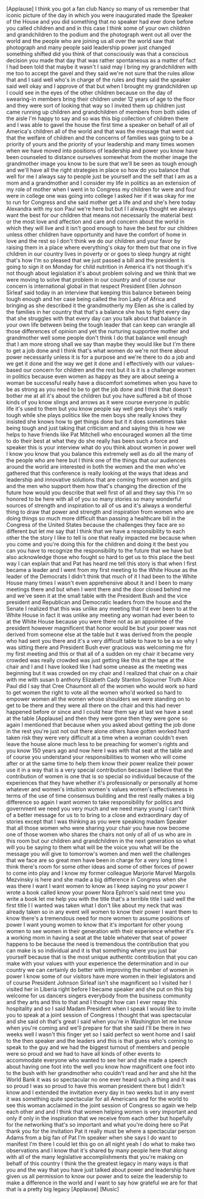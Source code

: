 
[Applause]
I think you got a fan club Nancy so many
of us remember that iconic picture of
the day in which you were inaugurated
made the Speaker of the House and you
did something that no speaker had ever
done before you called children and and
in this case I think some of your own
children and grandchildren to the podium
and the photograph went out all over the
world and the people who are joining us
all over the world saw that photograph
and many people said leadership power
just changed something shifted did you
think of that consciously was that a
conscious decision you made that day
that was rather spontaneous as a matter
of fact I had been told that maybe it
wasn&#39;t I said may I bring my
grandchildren with me too
to accept the gavel and they said we&#39;re
not sure that the rules allow that and I
said well who&#39;s in charge of the rules
and they said the speaker said well okay
and I approve of that
but when I brought my grandchildren up I
could see in the eyes of the other
children because on the day of
swearing-in members bring their children
under 12 years of age to the floor and
they were sort of looking that way so I
invited them up children just came
running up children and grandchildren of
members from both sides of the aisle I&#39;m
happy to say and so was this big
collection of children there and I was
able to gavel the house the first time a
speaker on behalf of all of America&#39;s
children all of the world and that was
the message that went out that the
welfare of children and the concerns of
families was going to be a priority of
yours and the priority of your
leadership and many times women when we
have moved into positions of leadership
and power you know have been counseled
to distance ourselves somewhat from the
mother image the grandmother image you
know to be sure that we&#39;ll be seen as
tough enough and we&#39;ll have all the
right strategies in place so how do you
balance that well for me I always say to
people just be yourself and the self
that I am as a mom and a grandmother and
I consider my life in politics as an
extension of my role of mother when I
went in to Congress my children for were
and four were in college one was going
into college I asked her if it was okay
for me to run for Congress and she said
mother get a life and and she&#39;s here
today Alexandra with my son Paul we&#39;re
here but but I I always thought we
always want the best for our children
that means not necessarily the material
best or the most love and affection and
care and concern about the world in
which they will live and it isn&#39;t good
enough to have the best for our children
unless other children
have opportunity and have the comfort of
home in love and the rest so I don&#39;t
think we do our children and your favor
by raising them in a place where
everything&#39;s okay for them but that one
in five children in our country lives in
poverty or or goes to sleep hungry at
night that&#39;s how I&#39;m so pleased that we
just passed a bill and the president is
going to sign it on Monday for child
nutrition in America it&#39;s not though
it&#39;s not though about legislation it&#39;s
about problem solving and we think that
we were moving to solve that problem in
our country and of course our concern is
international global in that respect
President Ellen Johnson Sirleaf said
today in an interview that keeping this
balance between being tough enough and
her case being called the Iron Lady of
Africa and bringing as she described it
the grandmotherly my Ellen as she is
called by the families in her country
that that&#39;s a balance she has to fight
every day that she struggles with that
every day can you talk about that
balance in your own life between being
the tough leader that can keep can
wrangle all those differences of opinion
and yet the nurturing supportive mother
and grandmother well some people don&#39;t
think I do that balance well enough that
I am more strong shall we say than maybe
they would like but I&#39;m there to get a
job done and I think that&#39;s what women
do we&#39;re not there about power
necessarily unless it is for a purpose
and we&#39;re there to do a job and we get
it done and the way we get it done and I
effectively with our values-based our
concern for children and the rest but it
is it is a challenge women in politics
because even women as happy as they are
about seeing a woman be successful
really have a discomfort sometimes when
you have to be as strong as you need to
be to get the job done and I think that
doesn&#39;t bother me at all it&#39;s about the
children but you have suffered a bit of
those kinds of you know slings and
arrows as it were course everyone in
public life it&#39;s used to them but you
know people say well gee boys she&#39;s
really tough while she plays politics
like the men boys she really knows they
insisted she knows how to get things
done but it it does sometimes take being
tough and just taking that criticism and
and saying this is how we helps to have
friends like Pat Mitchell who encouraged
women all the time to do their best at
what they do
she really has been such a force and
speaker this is your interview what do
you think about women in power well I
know you know that you balance this
extremely well as do all the many of the
people who are here but I think one of
the things that our audiences around the
world are interested in both the women
and the men who&#39;ve gathered that this
conference is really looking at the ways
that ideas and leadership and innovative
solutions that are coming from women and
girls and the men who support them how
that&#39;s changing the direction of the
future how would you describe that well
first of all and they say this I&#39;m so
honored to be here with all of you so
many stories so many wonderful sources
of strength and inspiration to all of us
and it&#39;s always a wonderful thing to
draw that power and strength and
inspiration from women who are doing
things so much more difficult than
passing a healthcare bill in the
Congress of the United States because
the challenges they face are so
different but let me say that I think
that we have a responsibility to each
other the the story I like to tell is
one that really impacted me because when
you come and you&#39;re doing this for the
children and doing it the best you can
you have to recognize the responsibility
to the future that we have but also
acknowledge those who fought so hard to
get us to this place the best way I can
explain that and Pat has heard me tell
this story is that when I first became a
leader and I went from my first meeting
to the White House as the leader of the
Democrats I didn&#39;t think that much of it
I had been to the White House many times
I wasn&#39;t even apprehensive about it and
I been to many meetings there and but
when I went there and the door closed
behind me and we&#39;ve seen it at the small
table with the President Bush and the
vice president and Republican and
Democratic leaders from the house and
the Senate I realized that this was
unlike any meeting that I&#39;d ever been to
at the White House in fact it was unlike
any meeting any woman had ever been to
at the White House because you were
there not as an appointee of the
president however magnificent that honor
would be but your power was not derived
from someone else at the table but it
was derived from the people who had sent
you there and it&#39;s a very difficult
table to have to be a so why I was
sitting there and President Bush ever
gracious was welcoming me for my first
meeting and this or that all of a sudden
on my chair it became very crowded was
really crowded was just getting like
this at the tape at the chair and I and
I have looked like I had some unease as
the meeting was beginning but it was
crowded on my chair
and I realized that chair on a chair
with me with susan b anthony Elizabeth
Cady Stanton Sojourner Truth Alice Paul
did I say that Cree Chaumont all of the
women who would work so hard to get
women the right to vote
all the women who&#39;d worked so hard to
empower women all the women whose
shoulders we were standing on to get to
be there and they were all there on the
chair and this had never happened before
or since and I could hear them say at
last we have a seat at the table
[Applause]
and then they were gone then they were
gone
so again I mentioned that because when
you asked about getting the job done in
the rest
you&#39;re just not out there alone others
have gotten worked hard taken risk they
were very difficult at a time when a
woman couldn&#39;t even leave the house
alone much less to be preaching for
women&#39;s rights and you know 150 years
ago and now here I was with that seat at
the table and of course you understand
your responsibilities to women who will
come after or at the same time to help
them know their power realize their
power use it in a way that is a very
special contribution because I believe
that the contribution of women is one
that is so special so individual because
of the experiences that they have
whether it&#39;s professionally or
personally at home whatever and women&#39;s
intuition women&#39;s values women&#39;s
effectiveness in terms of the use of
time consensus building and the rest
really makes a big difference so again I
want women to take responsibility for
politics and government we need you very
much and we need many young
I can&#39;t think of a better message for us
to to bring to a close and extraordinary
day of stories except that I was
thinking as you were speaking madam
Speaker that all those women who were
sharing your chair you have now become
one of those women who shares the chairs
not only of all of us who are in this
room but our children and grandchildren
in the next generation so what will you
be saying to them what will be the voice
you what will be the message you will
give to tomorrow&#39;s women and men well
the challenges that we face are so great
men have been in charge for a very long
time I think there&#39;s room for some other
ideas and some of other forces of power
to come into play and I know my former
colleague Marjorie Marvel Margolis
Mezvinsky is here and she made a big
difference in Congress when she was
there I want I want women to know as I
keep saying no your power I wrote a book
called know your power Nora Ephron&#39;s
said next time you write a book let me
help you with the title that&#39;s a
terrible title I said well the first
title I I wanted was taken what I don&#39;t
like about my neck
that was already taken so in any event
will women to know their power I want
them to know there&#39;s a tremendous need
for more women to assume positions of
power I want young women to know that
it&#39;s important for other young women to
see women in their generation with their
experience whether it&#39;s a working mom in
having a seat at the table whatever that
seat of power happens to be because the
need is tremendous the contribution that
you can make is so individual and it is
that something where you just bar
yourself because that is the most unique
authentic contribution that you can make
with your values with your experience
the determination and in our country we
can certainly do better with improving
the number of women in power I know some
of our visitors have more women in their
legislators and of course President
Johnson Sirleaf isn&#39;t she magnificent so
I visited her I visited her in Liberia
right before I became speaker and she
put on this big welcome for us dancers
singers everybody from the business
community and they arts and this to that
and I thought how can I ever repay this
hospitality and so I said Madam
President when I speak I would like to
invite you to speak at a joint session
of Congress I thought that was
spectacular and she said oh that&#39;s great
I said when you&#39;re in Washington let me
know when you&#39;re coming and we&#39;ll
prepare for that she said I&#39;ll be there
in two weeks well I wasn&#39;t this finger
yet so I said perfect
so went home and I said to the then
speaker and the leaders and this is that
guess who&#39;s coming to speak to the guy
and we had the biggest turnout of
members and people were so proud and we
had to have all kinds of other events to
accommodate everyone who wanted to see
her and she made a speech about having
one foot into the well you know how
magnificent one foot into to the bush
with her grandmother who couldn&#39;t read
and her and she hit the World Bank
it was so spectacular no one ever heard
such a thing and it was so proud I was
so proud to have this woman president
there but I didn&#39;t know and I extended
the invitation every day in two weeks
but in any event it was something quite
spectacular for all Americans and for
the world to see this woman acclaimed in
the joint session of Congress so again
we help each other and and I think that
women helping women is very important
and only if only in the inspiration that
we receive from each other but hopefully
for the networking that&#39;s so important
and what you&#39;re doing here so Pat thank
you for the invitation Pat it really
must be where a spectacular person Adams
from a big fan of Pat
I&#39;m speaker when she says I do want to
manifest I&#39;m there I could let this go
on all night yeah I do what to make two
observations and I know that it&#39;s shared
by many people here that along with all
of the many legislative accomplishments
that you&#39;re making on behalf of this
country I think the the greatest legacy
in many ways is that you and the way
that you have just talked about power
and leadership have given us all
permission to know our power and to
seize the leadership to make a
difference in the world and I want to
say how grateful we are for that that is
a pretty big legacy
[Applause]
[Music]
